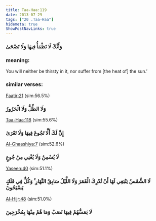 ```yaml
---
title: Taa-Haa:119
date: 2013-07-29
tags: ["20 .Taa-Haa"]
hidemeta: true 
ShowPostNavLinks: true 
---
```

### وَأَنَّكَ لَا تَظْمَأُ فِيهَا وَلَا تَضْحَىٰ
### meaning: 
You will neither be thirsty in it, nor suffer from [the heat of] the sun.’
### similar verses: 

[Faatir:21](/35/21) (sim:56.5%)

### وَلَا الظِّلُّ وَلَا الْحَرُورُ

[Taa-Haa:118](/20/118) (sim:55.6%)

### إِنَّ لَكَ أَلَّا تَجُوعَ فِيهَا وَلَا تَعْرَىٰ

[Al-Ghaashiya:7](/88/7) (sim:52.6%)

### لَا يُسْمِنُ وَلَا يُغْنِي مِنْ جُوعٍ

[Yaseen:40](/36/40) (sim:51.1%)

### لَا الشَّمْسُ يَنْبَغِي لَهَا أَنْ تُدْرِكَ الْقَمَرَ وَلَا اللَّيْلُ سَابِقُ النَّهَارِ ۚ وَكُلٌّ فِي فَلَكٍ يَسْبَحُونَ

[Al-Hijr:48](/15/48) (sim:51.0%)

### لَا يَمَسُّهُمْ فِيهَا نَصَبٌ وَمَا هُمْ مِنْهَا بِمُخْرَجِينَ
